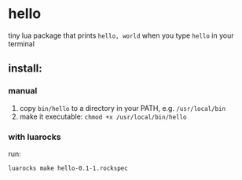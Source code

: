 # hello

tiny lua package that prints `hello, world` when you type `hello` in your terminal



## install:

### manual

1. copy `bin/hello` to a directory in your PATH, e.g. `/usr/local/bin`
2. make it executable: `chmod +x /usr/local/bin/hello`


### with luarocks

run:

```bash
luarocks make hello-0.1-1.rockspec
